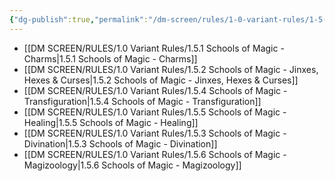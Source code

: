 ```yaml
---
{"dg-publish":true,"permalink":"/dm-screen/rules/1-0-variant-rules/1-5-schools-of-magic-mo-c/"}
---
```


- [[DM SCREEN/RULES/1.0 Variant Rules/1.5.1 Schools of Magic - Charms\|1.5.1 Schools of Magic - Charms]]
- [[DM SCREEN/RULES/1.0 Variant Rules/1.5.2 Schools of Magic - Jinxes, Hexes & Curses\|1.5.2 Schools of Magic - Jinxes, Hexes & Curses]]
- [[DM SCREEN/RULES/1.0 Variant Rules/1.5.4 Schools of Magic - Transfiguration\|1.5.4 Schools of Magic - Transfiguration]]
- [[DM SCREEN/RULES/1.0 Variant Rules/1.5.5 Schools of Magic - Healing\|1.5.5 Schools of Magic - Healing]]
- [[DM SCREEN/RULES/1.0 Variant Rules/1.5.3 Schools of Magic - Divination\|1.5.3 Schools of Magic - Divination]]
- [[DM SCREEN/RULES/1.0 Variant Rules/1.5.6 Schools of Magic - Magizoology\|1.5.6 Schools of Magic - Magizoology]]
